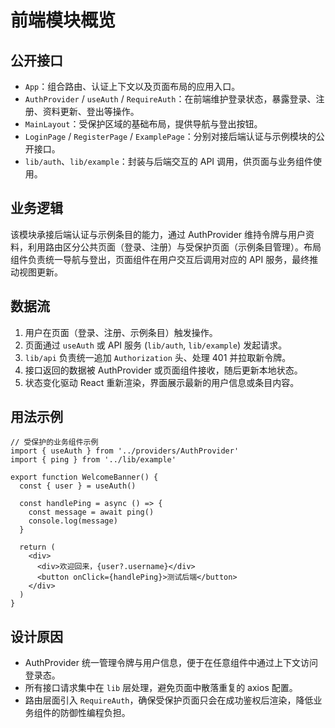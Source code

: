 # 前端模块概览

## 公开接口
- `App`：组合路由、认证上下文以及页面布局的应用入口。
- `AuthProvider` / `useAuth` / `RequireAuth`：在前端维护登录状态，暴露登录、注册、资料更新、登出等操作。
- `MainLayout`：受保护区域的基础布局，提供导航与登出按钮。
- `LoginPage` / `RegisterPage` / `ExamplePage`：分别对接后端认证与示例模块的公开接口。
- `lib/auth`、`lib/example`：封装与后端交互的 API 调用，供页面与业务组件使用。

## 业务逻辑
该模块承接后端认证与示例条目的能力，通过 AuthProvider 维持令牌与用户资料，利用路由区分公共页面（登录、注册）与受保护页面（示例条目管理）。布局组件负责统一导航与登出，页面组件在用户交互后调用对应的 API 服务，最终推动视图更新。

## 数据流
1. 用户在页面（登录、注册、示例条目）触发操作。
2. 页面通过 `useAuth` 或 API 服务 (`lib/auth`, `lib/example`) 发起请求。
3. `lib/api` 负责统一追加 `Authorization` 头、处理 401 并拉取新令牌。
4. 接口返回的数据被 AuthProvider 或页面组件接收，随后更新本地状态。
5. 状态变化驱动 React 重新渲染，界面展示最新的用户信息或条目内容。

## 用法示例
```tsx
// 受保护的业务组件示例
import { useAuth } from '../providers/AuthProvider'
import { ping } from '../lib/example'

export function WelcomeBanner() {
  const { user } = useAuth()

  const handlePing = async () => {
    const message = await ping()
    console.log(message)
  }

  return (
    <div>
      <div>欢迎回来，{user?.username}</div>
      <button onClick={handlePing}>测试后端</button>
    </div>
  )
}
```

## 设计原因
- AuthProvider 统一管理令牌与用户信息，便于在任意组件中通过上下文访问登录态。
- 所有接口请求集中在 `lib` 层处理，避免页面中散落重复的 axios 配置。
- 路由层面引入 `RequireAuth`，确保受保护页面只会在成功鉴权后渲染，降低业务组件的防御性编程负担。

